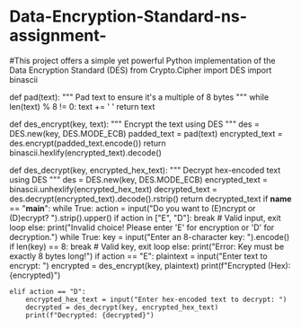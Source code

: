 # Data-Encryption-Standard-ns-assignment-
#This project offers a simple yet powerful Python implementation of the Data Encryption Standard (DES)
from Crypto.Cipher import DES
import binascii

def pad(text):
    """ Pad text to ensure it's a multiple of 8 bytes """
    while len(text) % 8 != 0:
        text += ' '
    return text

def des_encrypt(key, text):
    """ Encrypt the text using DES """
    des = DES.new(key, DES.MODE_ECB)
    padded_text = pad(text)
    encrypted_text = des.encrypt(padded_text.encode())
    return binascii.hexlify(encrypted_text).decode()

def des_decrypt(key, encrypted_hex_text):
    """ Decrypt hex-encoded text using DES """
    des = DES.new(key, DES.MODE_ECB)
    encrypted_text = binascii.unhexlify(encrypted_hex_text)
    decrypted_text = des.decrypt(encrypted_text).decode().rstrip()
    return decrypted_text
if __name__ == "__main__":
    while True:
        action = input("Do you want to (E)ncrypt or (D)ecrypt? ").strip().upper()
        if action in ["E", "D"]:
            break  # Valid input, exit loop
        else:
            print("Invalid choice! Please enter 'E' for encryption or 'D' for decryption.")
    while True:
        key = input("Enter an 8-character key: ").encode()
        if len(key) == 8:
            break  # Valid key, exit loop
        else:
            print("Error: Key must be exactly 8 bytes long!")
    if action == "E":
        plaintext = input("Enter text to encrypt: ")
        encrypted = des_encrypt(key, plaintext)
        print(f"Encrypted (Hex): {encrypted}")

    elif action == "D":
        encrypted_hex_text = input("Enter hex-encoded text to decrypt: ")
        decrypted = des_decrypt(key, encrypted_hex_text)
        print(f"Decrypted: {decrypted}")
